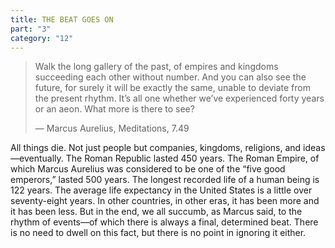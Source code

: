 ```yaml
---
title: THE BEAT GOES ON
part: "3"
category: "12"
---
```


> Walk the long gallery of the past, of empires and kingdoms succeeding each other without number. And you can also see the future, for surely it will be exactly the same, unable to deviate from the present rhythm. It’s all one whether we’ve experienced forty years or an aeon. What more is there to see?
>
> — Marcus Aurelius, Meditations, 7.49

All things die. Not just people but companies, kingdoms, religions, and ideas—eventually. The Roman Republic lasted 450 years. The Roman Empire, of which Marcus Aurelius was considered to be one of the “five good emperors,” lasted 500 years. The longest recorded life of a human being is 122 years. The average life expectancy in the United States is a little over seventy-eight years. In other countries, in other eras, it has been more and it has been less. But in the end, we all succumb, as Marcus said, to the rhythm of events—of which there is always a final, determined beat. There is no need to dwell on this fact, but there is no point in ignoring it either.
